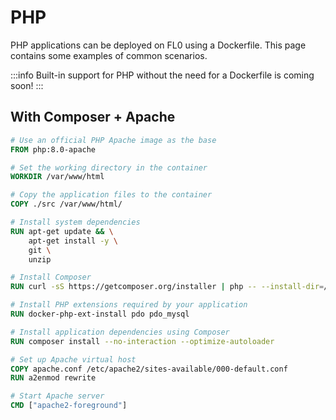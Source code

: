 # PHP

PHP applications can be deployed on FL0 using a Dockerfile. This page contains some examples of common scenarios.

:::info
Built-in support for PHP without the need for a Dockerfile is coming soon!
:::


## With Composer + Apache

```Dockerfile
# Use an official PHP Apache image as the base
FROM php:8.0-apache

# Set the working directory in the container
WORKDIR /var/www/html

# Copy the application files to the container
COPY ./src /var/www/html/

# Install system dependencies
RUN apt-get update && \
    apt-get install -y \
    git \
    unzip

# Install Composer
RUN curl -sS https://getcomposer.org/installer | php -- --install-dir=/usr/local/bin --filename=composer

# Install PHP extensions required by your application
RUN docker-php-ext-install pdo pdo_mysql

# Install application dependencies using Composer
RUN composer install --no-interaction --optimize-autoloader

# Set up Apache virtual host
COPY apache.conf /etc/apache2/sites-available/000-default.conf
RUN a2enmod rewrite

# Start Apache server
CMD ["apache2-foreground"]
```
